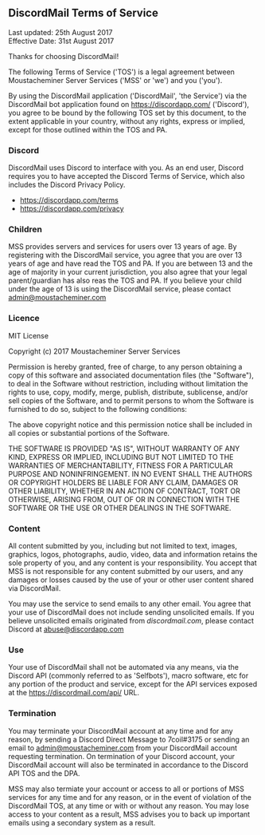 ## DiscordMail Terms of Service

Last updated: 25th August 2017  
Effective Date: 31st August 2017

Thanks for choosing DiscordMail!

The following Terms of Service ('TOS') is a legal agreement between Moustacheminer Server Services ('MSS' or 'we') and you ('you').

By using the DiscordMail application ('DiscordMail', 'the Service') via the DiscordMail bot application found on https://discordapp.com/ ('Discord'), you agree to be bound by the following TOS set by this document, to the extent applicable in your country, without any rights, express or implied, except for those outlined within the TOS and PA.

### Discord

DiscordMail uses Discord to interface with you. As an end user, Discord requires you to have accepted the Discord Terms of Service, which also includes the Discord Privacy Policy.

- https://discordapp.com/terms
- https://discordapp.com/privacy

### Children

MSS provides servers and services for users over 13 years of age.
By registering with the DiscordMail service, you agree that you are over 13 years of age and have read the TOS and PA.
If you are between 13 and the age of majority in your current jurisdiction, you also agree that your legal parent/guardian has also reas the TOS and PA.
If you believe your child under the age of 13 is using the DiscordMail service, please contact admin@moustacheminer.com

### Licence

MIT License

Copyright (c) 2017 Moustacheminer Server Services

Permission is hereby granted, free of charge, to any person obtaining a copy
of this software and associated documentation files (the "Software"), to deal
in the Software without restriction, including without limitation the rights
to use, copy, modify, merge, publish, distribute, sublicense, and/or sell
copies of the Software, and to permit persons to whom the Software is
furnished to do so, subject to the following conditions:

The above copyright notice and this permission notice shall be included in all
copies or substantial portions of the Software.

THE SOFTWARE IS PROVIDED "AS IS", WITHOUT WARRANTY OF ANY KIND, EXPRESS OR
IMPLIED, INCLUDING BUT NOT LIMITED TO THE WARRANTIES OF MERCHANTABILITY,
FITNESS FOR A PARTICULAR PURPOSE AND NONINFRINGEMENT. IN NO EVENT SHALL THE
AUTHORS OR COPYRIGHT HOLDERS BE LIABLE FOR ANY CLAIM, DAMAGES OR OTHER
LIABILITY, WHETHER IN AN ACTION OF CONTRACT, TORT OR OTHERWISE, ARISING FROM,
OUT OF OR IN CONNECTION WITH THE SOFTWARE OR THE USE OR OTHER DEALINGS IN THE
SOFTWARE.

### Content

All content submitted by you, including but not limited to text, images, graphics, logos, photographs, audio, video, data and information retains the sole property of you, and any content is your responsibility. You accept that MSS is not responsible for any content submitted by our users, and any damages or losses caused by the use of your or other user content shared via DiscordMail.

You may use the service to send emails to any other email. You agree that your use of DiscordMail does not include sending unsolicited emails. If you believe unsolicited emails originated from _discordmail.com_, please contact Discord at abuse@discordapp.com

### Use

Your use of DiscordMail shall not be automated via any means, via the Discord API (commonly referred to as 'Selfbots'), macro software, etc for any portion of the product and service, except for the API services exposed at the https://discordmail.com/api/ URL.

### Termination

You may terminate your DiscordMail account at any time and for any reason, by sending a Discord Direct Message to 7coil#3175 or sending an email to admin@moustacheminer.com from your DiscordMail account requesting termination. On termination of your Discord account, your DiscordMail account will also be terminated in accordance to the Discord API TOS and the DPA.

MSS may also termiate your account or access to all or portions of MSS services for any time and for any reason, or in the event of violation of the DiscordMail TOS, at any time or with or without any reason. You may lose access to your content as a result, MSS advises you to back up important emails using a secondary system as a result.
